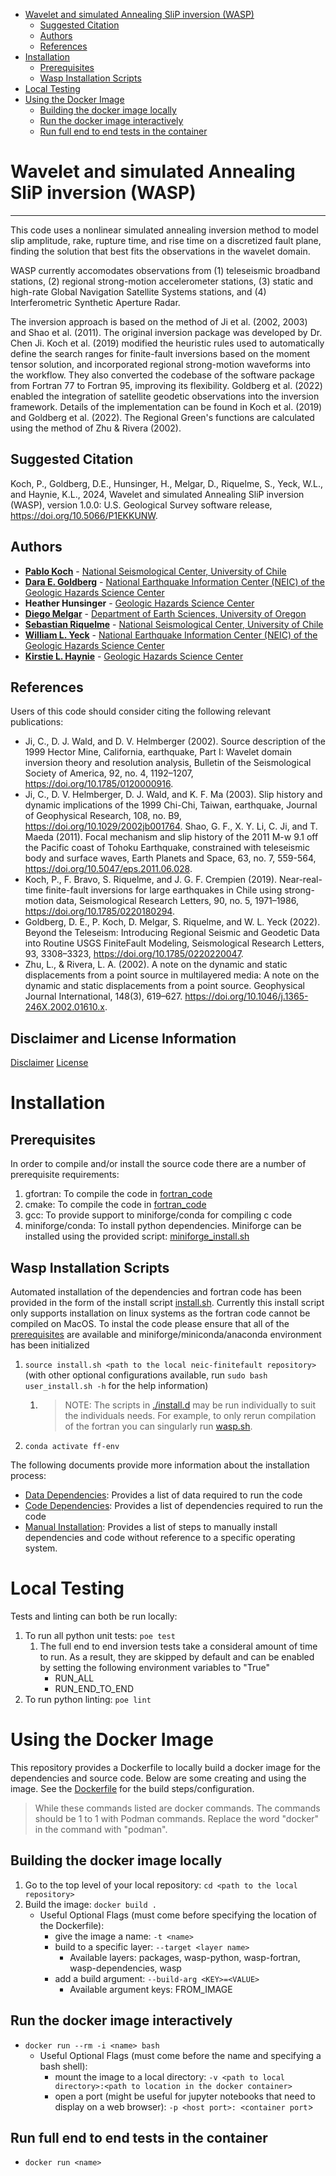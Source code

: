 - [Wavelet and simulated Annealing SliP inversion (WASP)](#wavelet-and-simulated-annealing-slip-inversion-wasp)
  - [Suggested Citation](#suggested-citation)
  - [Authors](#authors)
  - [References](#references)
- [Installation](#installation)
  - [Prerequisites](#prerequisites)
  - [Wasp Installation Scripts](#wasp-installation-scripts)
- [Local Testing](#local-testing)
- [Using the Docker Image](#using-the-docker-image)
  - [Building the docker image locally](#building-the-docker-image-locally)
  - [Run the docker image interactively](#run-the-docker-image-interactively)
  - [Run full end to end tests in the container](#run-full-end-to-end-tests-in-the-container)

# Wavelet and simulated Annealing SliP inversion (WASP)

---

This code uses a nonlinear simulated annealing inversion method to model slip amplitude, rake, rupture time, and rise time on a discretized fault plane, finding the solution that best fits the observations in the wavelet domain.

WASP currently accomodates observations from (1) teleseismic broadband stations, (2) regional strong-motion accelerometer stations, (3) static and high-rate Global Navigation Satellite Systems stations, and (4) Interferometric Synthetic Aperture Radar.

The inversion approach is based on the method of Ji et al. (2002, 2003) and Shao et al. (2011). The original inversion package was developed by Dr. Chen Ji. Koch et al. (2019) modified the heuristic rules used to automatically define the search ranges for finite-fault inversions based on the moment tensor solution, and incorporated regional strong-motion waveforms into the workflow. They also converted the codebase of the software package from Fortran 77 to Fortran 95, improving its flexibility. Goldberg et al. (2022) enabled the integration of satellite geodetic observations into the inversion framework. Details of the implementation can be found in Koch et al. (2019) and Goldberg et al. (2022). The Regional Green's functions are calculated using the method of Zhu & Rivera (2002).

## Suggested Citation

Koch, P., Goldberg, D.E., Hunsinger, H., Melgar, D., Riquelme, S., Yeck, W.L., and Haynie, K.L., 2024, Wavelet and simulated Annealing SliP inversion (WASP), version 1.0.0: U.S. Geological Survey software release, https://doi.org/10.5066/P1EKKUNW.

## Authors

- **[Pablo Koch](https://www.cmm.uchile.cl/?cmm_people=pablo-koch)** - [National Seismological Center, University of Chile](https://www.sismologia.cl/)
- **[Dara E. Goldberg](https://www.usgs.gov/staff-profiles/dara-e-goldberg)** - [National Earthquake Information Center (NEIC) of the Geologic Hazards Science Center](https://www.usgs.gov/centers/geohazards)
- **Heather Hunsinger** - [Geologic Hazards Science Center](https://www.usgs.gov/centers/geohazards)
- **[Diego Melgar](https://earthsciences.uoregon.edu/profile/dmelgarm/)** - [Department of Earth Sciences, University of Oregon](https://earthsciences.uoregon.edu)
- **[Sebastian Riquelme](http://www.dgf.uchile.cl/academicas-y-academicos/profesores-expertos)** - [National Seismological Center, University of Chile](https://www.sismologia.cl/)
- **[William L. Yeck](https://www.usgs.gov/staff-profiles/william-l-yeck)** - [National Earthquake Information Center (NEIC) of the Geologic Hazards Science Center](https://www.usgs.gov/centers/geohazards)
- **[Kirstie L. Haynie](https://www.usgs.gov/staff-profiles/kirstie-l-haynie)** - [Geologic Hazards Science Center](https://www.usgs.gov/centers/geohazards)

## References

Users of this code should consider citing the following relevant publications:

- Ji, C., D. J. Wald, and D. V. Helmberger (2002). Source description of the 1999 Hector Mine, California, earthquake, Part I: Wavelet domain inversion theory and resolution analysis, Bulletin of the Seismological Society of America, 92, no. 4, 1192–1207, https://doi.org/10.1785/0120000916.
- Ji, C., D. V. Helmberger, D. J. Wald, and K. F. Ma (2003). Slip history and dynamic implications of the 1999 Chi-Chi, Taiwan, earthquake, Journal of Geophysical Research, 108, no. B9, https://doi.org/10.1029/2002jb001764.
Shao, G. F., X. Y. Li, C. Ji, and T. Maeda (2011). Focal mechanism and slip history of the 2011 M-w 9.1 off the Pacific coast of Tohoku Earthquake, constrained with teleseismic body and surface waves, Earth Planets and Space, 63, no. 7, 559-564, https://doi.org/10.5047/eps.2011.06.028.
- Koch, P., F. Bravo, S. Riquelme, and J. G. F. Crempien (2019). Near-real-time finite-fault inversions for large earthquakes in Chile using strong-motion data, Seismological Research Letters, 90, no. 5, 1971–1986, https://doi.org/10.1785/0220180294.
- Goldberg, D. E., P. Koch, D. Melgar, S. Riquelme, and W. L. Yeck (2022). Beyond the Teleseism: Introducing Regional Seismic and Geodetic Data into Routine USGS FiniteFault Modeling, Seismological Research Letters, 93, 3308–3323, https://doi.org/10.1785/0220220047.
- Zhu, L., & Rivera, L. A. (2002). A note on the dynamic and static displacements from a point source in multilayered media: A note on the dynamic and static displacements from a point source. Geophysical Journal International, 148(3), 619–627. https://doi.org/10.1046/j.1365-246X.2002.01610.x.

## Disclaimer and License Information
[Disclaimer](./DISCLAIMER.md)
[License](./LICENSE.md)

# Installation

## Prerequisites

In order to compile and/or install the source code there are a number of prerequisite requirements:

1. gfortran: To compile the code in [fortran_code](./fortran_code/)
2. cmake: To compile the code in [fortran_code](./fortran_code/)
3. gcc: To provide support to miniforge/conda for compiling c code
4. miniforge/conda: To install python dependencies. Miniforge can be installed using the provided script: [miniforge_install.sh](./miniforge_install.sh)

## Wasp Installation Scripts

Automated installation of the dependencies and fortran code has been provided in the form of the install script [install.sh](./install.sh). Currently this install script only supports installation on linux systems as the fortran code cannot be compiled on MacOS. To instal the code please ensure that all of the [prerequisites](#prerequisites) are available and miniforge/miniconda/anaconda environment has been initialized

1. `source install.sh <path to the local neic-finitefault repository>` (with other optional configurations available, run `sudo bash user_install.sh -h` for the help information)
   1. > NOTE: The scripts in [./install.d](./install.d/) may be run individually to suit the individuals needs. For example, to only rerun compilation of the fortran you can singularly run [wasp.sh](./install.d/wasp.sh).
2. `conda activate ff-env`

The following documents provide more information about the installation process:

- [Data Dependencies](./docs/data-dependencies.md): Provides a list of data required to run the code
- [Code Dependencies](./docs/code-dependencies.md): Provides a list of dependencies required to run the code
- [Manual Installation](./docs/manual-installation.md): Provides a list of steps to manually install dependencies and code without reference to a specific operating system.

# Local Testing

Tests and linting can both be run locally:

1. To run all python unit tests: `poe test`
   1. The full end to end inversion tests take a consideral amount of time to run. As a result, they are skipped by default and can be enabled by setting the following environment variables to "True"
       - RUN_ALL
       - RUN_END_TO_END
2. To run python linting: `poe lint`


# Using the Docker Image
This repository provides a Dockerfile to locally build a docker image for the dependencies and source code. Below are some creating and using the image. See the [Dockerfile](./Dockerfile) for the build steps/configuration.

> While these commands listed are docker commands. The commands should be 1 to 1 with Podman commands. Replace the word "docker" in the command with "podman".

## Building the docker image locally
1. Go to the top level of your local repository: `cd <path to the local repository>`
2. Build the image: `docker build .`
   - Useful Optional Flags (must come before specifying the location of the Dockerfile):
     - give the image a name: `-t <name>`
     - build to a specific layer: `--target <layer name>`
       - Available layers: packages, wasp-python, wasp-fortran, wasp-dependencies, wasp
     - add a build argument: `--build-arg <KEY>=<VALUE>`
       - Available argument keys: FROM_IMAGE

## Run the docker image interactively
- `docker run --rm -i <name> bash`
  - Useful Optional Flags (must come before the name and specifying a bash shell):
    - mount the image to a local directory: `-v <path to local directory>:<path to location in the docker container>`
    - open a port (might be useful for jupyter notebooks that need to display on a web browser): `-p <host port>: <container port`>

## Run full end to end tests in the container
- `docker run <name>`

